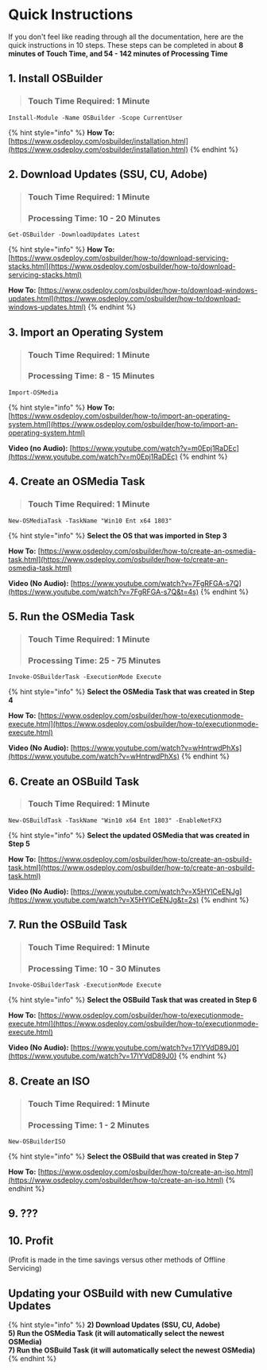 # Quick Instructions

If you don't feel like reading through all the documentation, here are the quick instructions in 10 steps. These steps can be completed in about **8 minutes of Touch Time, and 54 - 142 minutes of Processing Time**

## 1. Install OSBuilder

> ### Touch Time Required: 1 Minute

```text
Install-Module -Name OSBuilder -Scope CurrentUser
```

{% hint style="info" %}
**How To:** [https://www.osdeploy.com/osbuilder/installation.html](https://www.osdeploy.com/osbuilder/installation.html)
{% endhint %}

## 2. Download Updates \(SSU, CU, Adobe\)

> ### Touch Time Required: 1 Minute
>
> ### Processing Time: 10 - 20 Minutes

```text
Get-OSBuilder -DownloadUpdates Latest
```

{% hint style="info" %}
**How To:** [https://www.osdeploy.com/osbuilder/how-to/download-servicing-stacks.html](https://www.osdeploy.com/osbuilder/how-to/download-servicing-stacks.html)

**How To:** [https://www.osdeploy.com/osbuilder/how-to/download-windows-updates.html](https://www.osdeploy.com/osbuilder/how-to/download-windows-updates.html)
{% endhint %}

## 3. Import an Operating System

> ### Touch Time Required: 1 Minute
>
> ### Processing Time: 8 - 15 Minutes

```text
Import-OSMedia
```

{% hint style="info" %}
**How To:** [https://www.osdeploy.com/osbuilder/how-to/import-an-operating-system.html](https://www.osdeploy.com/osbuilder/how-to/import-an-operating-system.html)

**Video \(no Audio\):** [https://www.youtube.com/watch?v=m0Epj1RaDEc](https://www.youtube.com/watch?v=m0Epj1RaDEc)
{% endhint %}

## 4. Create an OSMedia Task

> ### Touch Time Required: 1 Minute

```text
New-OSMediaTask -TaskName "Win10 Ent x64 1803"
```

{% hint style="info" %}
**Select the OS that was imported in Step 3**

**How To:** [https://www.osdeploy.com/osbuilder/how-to/create-an-osmedia-task.html](https://www.osdeploy.com/osbuilder/how-to/create-an-osmedia-task.html)

**Video \(No Audio\):** [https://www.youtube.com/watch?v=7FgRFGA-s7Q](https://www.youtube.com/watch?v=7FgRFGA-s7Q&t=4s)
{% endhint %}

## 5. Run the OSMedia Task

> ### Touch Time Required: 1 Minute
>
> ### Processing Time: 25 - 75 Minutes

```text
Invoke-OSBuilderTask -ExecutionMode Execute
```

{% hint style="info" %}
**Select the OSMedia Task that was created in Step 4**

**How To:** [https://www.osdeploy.com/osbuilder/how-to/executionmode-execute.html](https://www.osdeploy.com/osbuilder/how-to/executionmode-execute.html)

**Video \(No Audio\):** [https://www.youtube.com/watch?v=wHntrwdPhXs](https://www.youtube.com/watch?v=wHntrwdPhXs)
{% endhint %}

## 6. Create an OSBuild Task

> ### Touch Time Required: 1 Minute

```text
New-OSBuildTask -TaskName "Win10 x64 Ent 1803" -EnableNetFX3
```

{% hint style="info" %}
**Select the updated OSMedia that was created in Step 5**

**How To:** [https://www.osdeploy.com/osbuilder/how-to/create-an-osbuild-task.html](https://www.osdeploy.com/osbuilder/how-to/create-an-osbuild-task.html)

**Video \(No Audio\):** [https://www.youtube.com/watch?v=X5HYlCeENJg](https://www.youtube.com/watch?v=X5HYlCeENJg&t=2s)
{% endhint %}

## 7. Run the OSBuild Task

> ### Touch Time Required: 1 Minute
>
> ### Processing Time: 10 - 30 Minutes

```text
Invoke-OSBuilderTask -ExecutionMode Execute
```

{% hint style="info" %}
**Select the OSBuild Task that was created in Step 6**

**How To:** [https://www.osdeploy.com/osbuilder/how-to/executionmode-execute.html](https://www.osdeploy.com/osbuilder/how-to/executionmode-execute.html)

**Video \(No Audio\):** [https://www.youtube.com/watch?v=17lYVdD89J0](https://www.youtube.com/watch?v=17lYVdD89J0)
{% endhint %}

## 8. Create an ISO

> ### Touch Time Required: 1 Minute
>
> ### Processing Time: 1 - 2 Minutes

```text
New-OSBuilderISO
```

{% hint style="info" %}
**Select the OSBuild that was created in Step 7**

**How To:** [https://www.osdeploy.com/osbuilder/how-to/create-an-iso.html](https://www.osdeploy.com/osbuilder/how-to/create-an-iso.html)
{% endhint %}

## 9. ???

## 10. Profit

\(Profit is made in the time savings versus other methods of Offline Servicing\)

## Updating your OSBuild with new Cumulative Updates

{% hint style="info" %}
**2\) Download Updates \(SSU, CU, Adobe\)  
5\) Run the OSMedia Task \(it will automatically select the newest OSMedia\)  
7\) Run the OSBuild Task \(it will automatically select the newest OSMedia\)**
{% endhint %}



